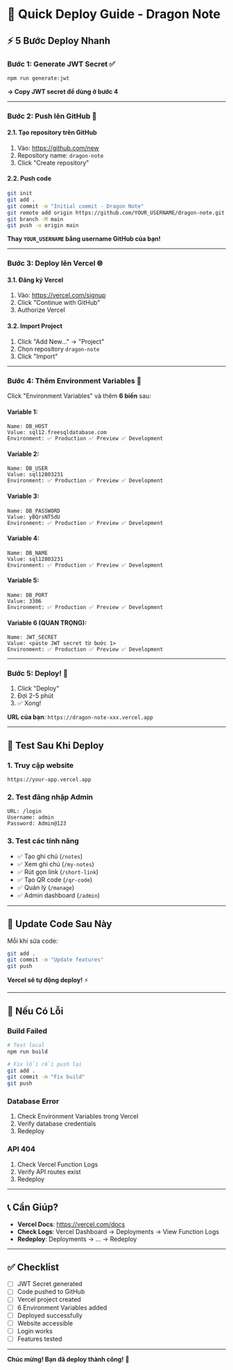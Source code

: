 # 🚀 Quick Deploy Guide - Dragon Note

## ⚡ 5 Bước Deploy Nhanh

### Bước 1: Generate JWT Secret ✅
```bash
npm run generate:jwt
```
**→ Copy JWT secret để dùng ở bước 4**

---

### Bước 2: Push lên GitHub 🐙

#### 2.1. Tạo repository trên GitHub
1. Vào: https://github.com/new
2. Repository name: `dragon-note`
3. Click "Create repository"

#### 2.2. Push code
```bash
git init
git add .
git commit -m "Initial commit - Dragon Note"
git remote add origin https://github.com/YOUR_USERNAME/dragon-note.git
git branch -M main
git push -u origin main
```

**Thay `YOUR_USERNAME` bằng username GitHub của bạn!**

---

### Bước 3: Deploy lên Vercel 🌐

#### 3.1. Đăng ký Vercel
1. Vào: https://vercel.com/signup
2. Click "Continue with GitHub"
3. Authorize Vercel

#### 3.2. Import Project
1. Click "Add New..." → "Project"
2. Chọn repository `dragon-note`
3. Click "Import"

---

### Bước 4: Thêm Environment Variables 🔐

Click "Environment Variables" và thêm **6 biến** sau:

#### Variable 1:
```
Name: DB_HOST
Value: sql12.freesqldatabase.com
Environment: ✅ Production ✅ Preview ✅ Development
```

#### Variable 2:
```
Name: DB_USER
Value: sql12803231
Environment: ✅ Production ✅ Preview ✅ Development
```

#### Variable 3:
```
Name: DB_PASSWORD
Value: yBQrsNT5dU
Environment: ✅ Production ✅ Preview ✅ Development
```

#### Variable 4:
```
Name: DB_NAME
Value: sql12803231
Environment: ✅ Production ✅ Preview ✅ Development
```

#### Variable 5:
```
Name: DB_PORT
Value: 3306
Environment: ✅ Production ✅ Preview ✅ Development
```

#### Variable 6 (QUAN TRỌNG):
```
Name: JWT_SECRET
Value: <paste JWT secret từ bước 1>
Environment: ✅ Production ✅ Preview ✅ Development
```

---

### Bước 5: Deploy! 🎉

1. Click "Deploy"
2. Đợi 2-5 phút
3. ✅ Xong!

**URL của bạn**: `https://dragon-note-xxx.vercel.app`

---

## 🧪 Test Sau Khi Deploy

### 1. Truy cập website
```
https://your-app.vercel.app
```

### 2. Test đăng nhập Admin
```
URL: /login
Username: admin
Password: Admin@123
```

### 3. Test các tính năng
- ✅ Tạo ghi chú (`/notes`)
- ✅ Xem ghi chú (`/my-notes`)
- ✅ Rút gọn link (`/short-link`)
- ✅ Tạo QR code (`/qr-code`)
- ✅ Quản lý (`/manage`)
- ✅ Admin dashboard (`/admin`)

---

## 🔄 Update Code Sau Này

Mỗi khi sửa code:

```bash
git add .
git commit -m "Update features"
git push
```

**Vercel sẽ tự động deploy!** ⚡

---

## 🐛 Nếu Có Lỗi

### Build Failed
```bash
# Test local
npm run build

# Fix lỗi rồi push lại
git add .
git commit -m "Fix build"
git push
```

### Database Error
1. Check Environment Variables trong Vercel
2. Verify database credentials
3. Redeploy

### API 404
1. Check Vercel Function Logs
2. Verify API routes exist
3. Redeploy

---

## 📞 Cần Giúp?

- **Vercel Docs**: https://vercel.com/docs
- **Check Logs**: Vercel Dashboard → Deployments → View Function Logs
- **Redeploy**: Deployments → ... → Redeploy

---

## ✅ Checklist

- [ ] JWT Secret generated
- [ ] Code pushed to GitHub
- [ ] Vercel project created
- [ ] 6 Environment Variables added
- [ ] Deployed successfully
- [ ] Website accessible
- [ ] Login works
- [ ] Features tested

---

**Chúc mừng! Bạn đã deploy thành công!** 🎊


